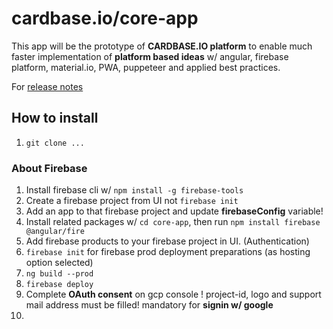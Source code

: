 # cardbase.io/core-app

This app will be the prototype of **CARDBASE.IO platform** to enable much faster implementation of
**platform based ideas** w/ angular, firebase platform, material.io, PWA, puppeteer and applied best practices.



For [release notes](https://github.com/tansudasli/cardbase.io/wiki)

## How to install

1. `git clone ...`

### About Firebase
1. Install firebase cli w/ `npm install -g firebase-tools`
2. Create a firebase project from UI not `firebase init`
3. Add an app to that firebase project and update **firebaseConfig** variable!
4. Install related packages w/ `cd core-app`, then run `npm install firebase @angular/fire` 
5. Add firebase products to your firebase project in UI. (Authentication)
6. `firebase init` for firebase prod deployment preparations (as hosting option selected)
7. `ng build --prod`
8. `firebase deploy`
9. Complete **OAuth consent** on gcp console ! project-id, logo and support mail address must be filled! mandatory for **signin w/ google**
10.


